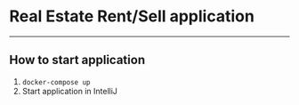 # Real Estate Rent/Sell application


---
## How to start application
1. `docker-compose up`
2. Start application in IntelliJ